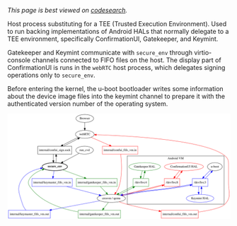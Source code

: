_This page is best viewed on [codesearch]._

Host process substituting for a TEE (Trusted Execution Environment). Used to
run backing implementations of Android HALs that normally delegate to a TEE
environment, specifically ConfirmationUI, Gatekeeper, and Keymint.

Gatekeeper and Keymint communicate with `secure_env` through virtio-console
channels connected to FIFO files on the host. The display part of
ConfirmationUI is runs in the `webRTC` host process, which delegates signing
operations only to `secure_env`.

Before entering the kernel, the u-boot bootloader writes some information
about the device image files into the keymint channel to prepare it with
the authenticated version number of the operating system.

![linkage](./linkage.svg)

[codesearch]: https://cs.android.com/android/platform/superproject/+/master:device/google/cuttlefish/host/commands/secure_env/README.md
